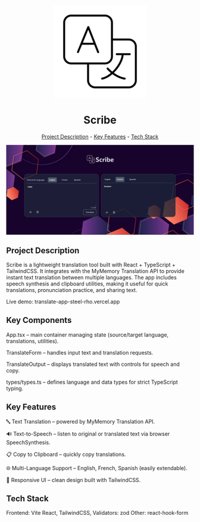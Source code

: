 <div align="center">
  <img src="./public/translate2.svg" alt="logo" width="250" height="250" />
  <h1>Scribe</h1>
</div>


<p align="center"><a href="#project-description">Project Description</a> - <a href="#key-features">Key Features</a> - <a href="#technology-stack">Tech Stack</a></p>

<img src="./public/page ss.png" alt="" align="center" width="auto" height="auto">

## Project Description

Scribe is a lightweight translation tool built with React + TypeScript + TailwindCSS. It integrates with the MyMemory Translation API to provide instant text translation between multiple languages. The app includes speech synthesis and clipboard utilities, making it useful for quick translations, pronunciation practice, and sharing text.

Live demo: translate-app-steel-rho.vercel.app

## Key Components

App.tsx – main container managing state (source/target language, translations, utilities).

TranslateForm – handles input text and translation requests.

TranslateOutput – displays translated text with controls for speech and copy.

types/types.ts – defines language and data types for strict TypeScript typing.

## Key Features

🔤 Text Translation – powered by MyMemory Translation API.

🔊 Text-to-Speech – listen to original or translated text via browser SpeechSynthesis.

📋 Copy to Clipboard – quickly copy translations.

🌐 Multi-Language Support – English, French, Spanish (easily extendable).

🎨 Responsive UI – clean design built with TailwindCSS.

## Tech Stack

Frontend: Vite React, TailwindCSS, Validators: zod Other: react-hook-form

